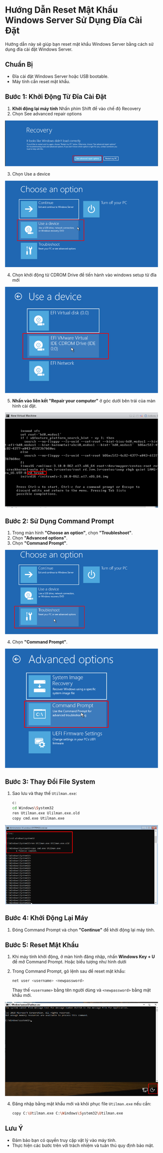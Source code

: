 # Hướng Dẫn Reset Mật Khẩu Windows Server Sử Dụng Đĩa Cài Đặt

Hướng dẫn này sẽ giúp bạn reset mật khẩu Windows Server bằng cách sử dụng đĩa cài đặt Windows Server.

## Chuẩn Bị

- Đĩa cài đặt Windows Server hoặc USB bootable.
- Máy tính cần reset mật khẩu.

## Bước 1: Khởi Động Từ Đĩa Cài Đặt

1. **Khởi động lại máy tính** Nhấn phím Shift để vào chế độ Recovery
2. Chọn See advanced repair options

![Command Prompt](https://github.com/cuongnvvietis/NhanHoa/blob/main/Docs/Esxi/Picture/Reset%20Password/Screenshot_101.png)
 
3. Chọn Use a device

![Command Prompt](https://github.com/cuongnvvietis/NhanHoa/blob/main/Docs/Esxi/Picture/Reset%20Password/Screenshot_102.png)

4. Chọn khởi động từ CDROM Drive để tiến hành vào windows setup từ đĩa mới

![Command Prompt](https://github.com/cuongnvvietis/NhanHoa/blob/main/Docs/Esxi/Picture/Reset%20Password/Screenshot_103.png)

5. **Nhấn vào liên kết "Repair your computer"** ở góc dưới bên trái của màn hình cài đặt.

![Chọn Repair Your Computer](https://github.com/cuongnvvietis/NhanHoa/blob/main/Docs/Esxi/Picture/Reset%20Password/Screenshot_98.png)

## Bước 2: Sử Dụng Command Prompt

1. Trong màn hình **"Choose an option"**, chọn **"Troubleshoot"**.
2. Chọn **"Advanced options"**.
3. Chọn **"Command Prompt"**.

![Command Prompt](https://github.com/cuongnvvietis/NhanHoa/blob/main/Docs/Esxi/Picture/Reset%20Password/Screenshot_106.png)

4. Chọn **"Command Prompt"**.

![Command Prompt](https://github.com/cuongnvvietis/NhanHoa/blob/main/Docs/Esxi/Picture/Reset%20Password/Screenshot_107.png)

## Bước 3: Thay Đổi File System

1. Sao lưu và thay thế `Utilman.exe`:

    ```bash
    c:
    cd Windows\System32
    ren Utilman.exe Ulilman.exe.old
    copy cmd.exe Utilman.exe
    ```
  ![Command Prompt](https://github.com/cuongnvvietis/NhanHoa/blob/main/Docs/Esxi/Picture/Reset%20Password/Screenshot_100.png)
  
## Bước 4: Khởi Động Lại Máy

1. Đóng Command Prompt và chọn **"Continue"** để khởi động lại máy tính.

## Bước 5: Reset Mật Khẩu

1. Khi máy tính khởi động, ở màn hình đăng nhập, nhấn **Windows Key + U** để mở Command Prompt. Hoặc biểu tượng như hình dưới
2. Trong Command Prompt, gõ lệnh sau để reset mật khẩu:

    ```bash
    net user <username> <newpassword>
    ```

    Thay thế `<username>` bằng tên người dùng và `<newpassword>` bằng mật khẩu mới.
   
 ![Command Prompt](https://github.com/cuongnvvietis/NhanHoa/blob/main/Docs/Esxi/Picture/Reset%20Password/Screenshot_108.png)

4. Đăng nhập bằng mật khẩu mới và khôi phục file `Utilman.exe` nếu cần:

    ```bash
    copy C:\Utilman.exe C:\Windows\System32\Utilman.exe
    ```

## Lưu Ý

- Đảm bảo bạn có quyền truy cập vật lý vào máy tính.
- Thực hiện các bước trên với trách nhiệm và tuân thủ quy định bảo mật.
